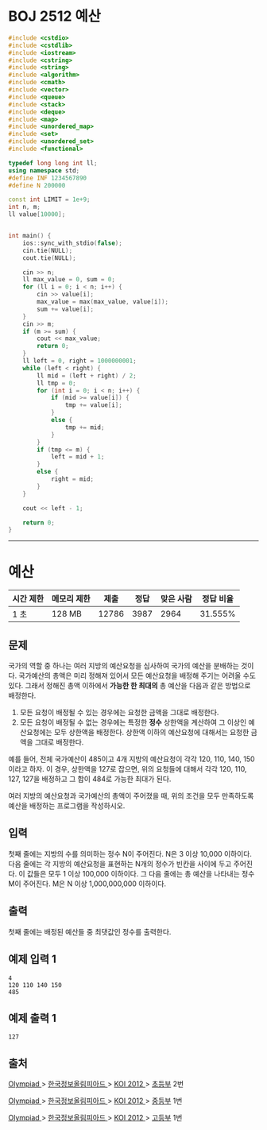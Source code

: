 # BOJ 2512 예산

```c++
#include <cstdio>
#include <cstdlib>
#include <iostream>
#include <cstring>
#include <string>
#include <algorithm>
#include <cmath>
#include <vector>
#include <queue>
#include <stack>
#include <deque>
#include <map>
#include <unordered_map>
#include <set>
#include <unordered_set>
#include <functional>

typedef long long int ll;
using namespace std;
#define INF 1234567890
#define N 200000

const int LIMIT = 1e+9;
int n, m;
ll value[10000];


int main() {
	ios::sync_with_stdio(false);
	cin.tie(NULL);
	cout.tie(NULL);

	cin >> n;
	ll max_value = 0, sum = 0;
	for (ll i = 0; i < n; i++) {
		cin >> value[i];
		max_value = max(max_value, value[i]);
		sum += value[i];
	}
	cin >> m;
	if (m >= sum) {
		cout << max_value;
		return 0;
	}
	ll left = 0, right = 1000000001;
	while (left < right) {
		ll mid = (left + right) / 2;
		ll tmp = 0;
		for (int i = 0; i < n; i++) {
			if (mid >= value[i]) {
				tmp += value[i];
			}
			else {
				tmp += mid;
			}
		}
		if (tmp <= m) {
			left = mid + 1;
		}
		else {
			right = mid;
		}
	}

	cout << left - 1;

	return 0;
}


```

---

# 예산

| 시간 제한 | 메모리 제한 | 제출  | 정답 | 맞은 사람 | 정답 비율 |
| --------- | ----------- | ----- | ---- | --------- | --------- |
| 1 초      | 128 MB      | 12786 | 3987 | 2964      | 31.555%   |

## 문제

국가의 역할 중 하나는 여러 지방의 예산요청을 심사하여 국가의 예산을 분배하는 것이다. 국가예산의 총액은 미리 정해져 있어서 모든 예산요청을 배정해 주기는 어려울 수도 있다. 그래서 정해진 총액 이하에서 **가능한 한 최대의** 총 예산을 다음과 같은 방법으로 배정한다.

1. 모든 요청이 배정될 수 있는 경우에는 요청한 금액을 그대로 배정한다.
2. 모든 요청이 배정될 수 없는 경우에는 특정한 **정수** 상한액을 계산하여 그 이상인 예산요청에는 모두 상한액을 배정한다. 상한액 이하의 예산요청에 대해서는 요청한 금액을 그대로 배정한다. 

예를 들어, 전체 국가예산이 485이고 4개 지방의 예산요청이 각각 120, 110, 140, 150이라고 하자. 이 경우, 상한액을 127로 잡으면, 위의 요청들에 대해서 각각 120, 110, 127, 127을 배정하고 그 합이 484로 가능한 최대가 된다. 

여러 지방의 예산요청과 국가예산의 총액이 주어졌을 때, 위의 조건을 모두 만족하도록 예산을 배정하는 프로그램을 작성하시오.

## 입력

첫째 줄에는 지방의 수를 의미하는 정수 N이 주어진다. N은 3 이상 10,000 이하이다. 다음 줄에는 각 지방의 예산요청을 표현하는 N개의 정수가 빈칸을 사이에 두고 주어진다. 이 값들은 모두 1 이상 100,000 이하이다. 그 다음 줄에는 총 예산을 나타내는 정수 M이 주어진다. M은 N 이상 1,000,000,000 이하이다. 

## 출력

첫째 줄에는 배정된 예산들 중 최댓값인 정수를 출력한다. 



## 예제 입력 1

```
4
120 110 140 150
485
```

## 예제 출력 1

```
127
```



## 출처

[Olympiad ](https://www.acmicpc.net/category/2)> [한국정보올림피아드 ](https://www.acmicpc.net/category/55)> [KOI 2012 ](https://www.acmicpc.net/category/56)> [초등부](https://www.acmicpc.net/category/detail/328) 2번

[Olympiad ](https://www.acmicpc.net/category/2)> [한국정보올림피아드 ](https://www.acmicpc.net/category/55)> [KOI 2012 ](https://www.acmicpc.net/category/56)> [중등부](https://www.acmicpc.net/category/detail/329) 1번

[Olympiad ](https://www.acmicpc.net/category/2)> [한국정보올림피아드 ](https://www.acmicpc.net/category/55)> [KOI 2012 ](https://www.acmicpc.net/category/56)> [고등부](https://www.acmicpc.net/category/detail/330) 1번